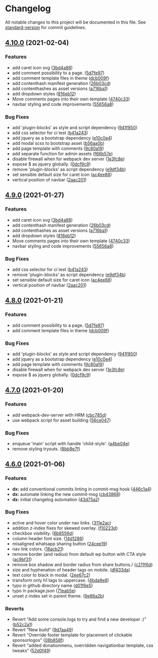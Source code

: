 # Changelog

All notable changes to this project will be documented in this file. See [standard-version](https://github.com/conventional-changelog/standard-version) for commit guidelines.

## [4.10.0](https://github.com/greenpeace/planet4-child-theme-netherlands/compare/v4.7.0...v4.10.0) (2021-02-04)


### Features

* add caret icon svg ([3bd4a88](https://github.com/greenpeace/planet4-child-theme-netherlands/commit/3bd4a8850f96683bbcdd4cd6b724d135de306dc5))
* add comment possibility to a page. ([5d7fe97](https://github.com/greenpeace/planet4-child-theme-netherlands/commit/5d7fe9793b965be90d81b0cac326bafb23eb4a14))
* add comment template files in theme ([dcb009f](https://github.com/greenpeace/planet4-child-theme-netherlands/commit/dcb009f47a4e643e44cb11987888ef61ec821ce7))
* add contenthash manifest generation ([26b03cd](https://github.com/greenpeace/planet4-child-theme-netherlands/commit/26b03cd9356480ee5d361722258bee7170dbe70b))
* add contenthashes as asset versions ([a716ba1](https://github.com/greenpeace/planet4-child-theme-netherlands/commit/a716ba11fe7c118d901baddadbe12f664569cc8f))
* add dropdown styles ([816eb12](https://github.com/greenpeace/planet4-child-theme-netherlands/commit/816eb12d372b5ac8908236284e88fe8c18b97586))
* Move comments pages into their own template ([4740c33](https://github.com/greenpeace/planet4-child-theme-netherlands/commit/4740c33970fc737f73387d8e72ee11344c56620b))
* navbar styling and code improvements ([55656a8](https://github.com/greenpeace/planet4-child-theme-netherlands/commit/55656a81240c31a24adf5f3234d995a38dccac02))


### Bug Fixes

* add 'plugin-blocks' as style and script dependency ([941f850](https://github.com/greenpeace/planet4-child-theme-netherlands/commit/941f850062aeb4271447423683f1c4470a5d560a))
* add css selector for ci test ([b41a243](https://github.com/greenpeace/planet4-child-theme-netherlands/commit/b41a243b3eeba2d9ef2ea29327c242e8b48a7781))
* add jquery as a bootstrap dependency ([e10c0e4](https://github.com/greenpeace/planet4-child-theme-netherlands/commit/e10c0e48a68c8ad42d52b4842f635b51ff2685db))
* add modal scss to bootstrap asset ([b56aa0b](https://github.com/greenpeace/planet4-child-theme-netherlands/commit/b56aa0b86b836c64281939cbc6026bdd8abdade4))
* add page template with comments ([9c80a19](https://github.com/greenpeace/planet4-child-theme-netherlands/commit/9c80a19a1da7575ce1084c748baf66aefaaabd5b))
* add separate function for admin assets ([f66b57e](https://github.com/greenpeace/planet4-child-theme-netherlands/commit/f66b57ee22d3d260f52ded6b232452a43c73179b))
* disable firewall when for webpack dev server ([1e3fc8e](https://github.com/greenpeace/planet4-child-theme-netherlands/commit/1e3fc8e30fa1a51106ba6e5d0341baac203fd3d3))
* expose $ as jquery globally. ([0dcf9c9](https://github.com/greenpeace/planet4-child-theme-netherlands/commit/0dcf9c98ef6ed2d8b4a0ebdd13f61dfed2c4bbbf))
* remove 'plugin-blocks' as script dependency ([e9df34b](https://github.com/greenpeace/planet4-child-theme-netherlands/commit/e9df34bbb6452c62784ef282cb7597575d52e6ca))
* set sensible default size for caret icon ([ac4ee88](https://github.com/greenpeace/planet4-child-theme-netherlands/commit/ac4ee881a7b543f8900315221a6cb00b61d0ee14))
* vertical position of navbar ([2aac201](https://github.com/greenpeace/planet4-child-theme-netherlands/commit/2aac20114959405ce884fcd512d724c7931c43ac))

## [4.9.0](https://www.github.com/greenpeace/planet4-child-theme-netherlands/compare/v4.8.0...v4.9.0) (2021-01-27)


### Features

* add caret icon svg ([3bd4a88](https://www.github.com/greenpeace/planet4-child-theme-netherlands/commit/3bd4a8850f96683bbcdd4cd6b724d135de306dc5))
* add contenthash manifest generation ([26b03cd](https://www.github.com/greenpeace/planet4-child-theme-netherlands/commit/26b03cd9356480ee5d361722258bee7170dbe70b))
* add contenthashes as asset versions ([a716ba1](https://www.github.com/greenpeace/planet4-child-theme-netherlands/commit/a716ba11fe7c118d901baddadbe12f664569cc8f))
* add dropdown styles ([816eb12](https://www.github.com/greenpeace/planet4-child-theme-netherlands/commit/816eb12d372b5ac8908236284e88fe8c18b97586))
* Move comments pages into their own template ([4740c33](https://www.github.com/greenpeace/planet4-child-theme-netherlands/commit/4740c33970fc737f73387d8e72ee11344c56620b))
* navbar styling and code improvements ([55656a8](https://www.github.com/greenpeace/planet4-child-theme-netherlands/commit/55656a81240c31a24adf5f3234d995a38dccac02))


### Bug Fixes

* add css selector for ci test ([b41a243](https://www.github.com/greenpeace/planet4-child-theme-netherlands/commit/b41a243b3eeba2d9ef2ea29327c242e8b48a7781))
* remove 'plugin-blocks' as script dependency ([e9df34b](https://www.github.com/greenpeace/planet4-child-theme-netherlands/commit/e9df34bbb6452c62784ef282cb7597575d52e6ca))
* set sensible default size for caret icon ([ac4ee88](https://www.github.com/greenpeace/planet4-child-theme-netherlands/commit/ac4ee881a7b543f8900315221a6cb00b61d0ee14))
* vertical position of navbar ([2aac201](https://www.github.com/greenpeace/planet4-child-theme-netherlands/commit/2aac20114959405ce884fcd512d724c7931c43ac))

## [4.8.0](https://www.github.com/greenpeace/planet4-child-theme-netherlands/compare/v4.7.0...v4.8.0) (2021-01-21)


### Features

* add comment possibility to a page. ([5d7fe97](https://www.github.com/greenpeace/planet4-child-theme-netherlands/commit/5d7fe9793b965be90d81b0cac326bafb23eb4a14))
* add comment template files in theme ([dcb009f](https://www.github.com/greenpeace/planet4-child-theme-netherlands/commit/dcb009f47a4e643e44cb11987888ef61ec821ce7))


### Bug Fixes

* add 'plugin-blocks' as style and script dependency ([941f850](https://www.github.com/greenpeace/planet4-child-theme-netherlands/commit/941f850062aeb4271447423683f1c4470a5d560a))
* add jquery as a bootstrap dependency ([e10c0e4](https://www.github.com/greenpeace/planet4-child-theme-netherlands/commit/e10c0e48a68c8ad42d52b4842f635b51ff2685db))
* add page template with comments ([9c80a19](https://www.github.com/greenpeace/planet4-child-theme-netherlands/commit/9c80a19a1da7575ce1084c748baf66aefaaabd5b))
* disable firewall when for webpack dev server ([1e3fc8e](https://www.github.com/greenpeace/planet4-child-theme-netherlands/commit/1e3fc8e30fa1a51106ba6e5d0341baac203fd3d3))
* expose $ as jquery globally. ([0dcf9c9](https://www.github.com/greenpeace/planet4-child-theme-netherlands/commit/0dcf9c98ef6ed2d8b4a0ebdd13f61dfed2c4bbbf))

## [4.7.0](https://www.github.com/greenpeace/planet4-child-theme-netherlands/compare/v4.6.0...v4.7.0) (2021-01-20)


### Features

* add webpack-dev-server with HRM ([cbc785d](https://www.github.com/greenpeace/planet4-child-theme-netherlands/commit/cbc785dcc1b95b467aafc42fc86dbc4227f0f8bc))
* use webpack script for asset building ([56ce047](https://www.github.com/greenpeace/planet4-child-theme-netherlands/commit/56ce0474e230e2d54507c2834ce6396e62fc5764))


### Bug Fixes

* enqueue 'main' script with handle 'child-style'. ([a4be04e](https://www.github.com/greenpeace/planet4-child-theme-netherlands/commit/a4be04e016dcb9283d474b056b63b2f071336bf5))
* remove styling tryouts. ([8bb8e7f](https://www.github.com/greenpeace/planet4-child-theme-netherlands/commit/8bb8e7f68c89a54ba2b0e18a7b64ea33e2c618e6))

## [4.6.0](https://www.github.com/greenpeace/planet4-child-theme-netherlands/compare/v4.5.0...v4.6.0) (2021-01-06)


### Features

* **dx:** add conventional commits linting in commit-msg hook ([446c1a4](https://www.github.com/greenpeace/planet4-child-theme-netherlands/commit/446c1a4684a12b360b0bb72411383f0be5e57569))
* **dx:** automate linking the new commit-msg ([cb43868](https://www.github.com/greenpeace/planet4-child-theme-netherlands/commit/cb43868a145fe2a6c8b901c080d42d74ad6d9fc3))
* **dx:** initial changelog automation ([43d75a2](https://www.github.com/greenpeace/planet4-child-theme-netherlands/commit/43d75a20357110dfd81726f502584bc6dafe0a81))


### Bug Fixes

* active and hover color under nav links. ([311e2ac](https://www.github.com/greenpeace/planet4-child-theme-netherlands/commit/311e2ac9b9424c3f194b2815c3c9fb6540713986))
* addition z-index fixes for skewed overlay. ([f10223d](https://www.github.com/greenpeace/planet4-child-theme-netherlands/commit/f10223d73f5aa4567dc537f3982f973c2d4cdc40))
* checkbox visibility. ([6b8556d](https://www.github.com/greenpeace/planet4-child-theme-netherlands/commit/6b8556dec180e882965dda0f5a8e701d3445024f))
* column header font size. ([14d1286](https://www.github.com/greenpeace/planet4-child-theme-netherlands/commit/14d1286ab453e235f7eeeecaf7b086e940a0b3cc))
* misaligned whatsapp sharing button ([24cee19](https://www.github.com/greenpeace/planet4-child-theme-netherlands/commit/24cee19655dabbf575b2df4adabed26e9b5f7f2c))
* nav link colors. ([18acb21](https://www.github.com/greenpeace/planet4-child-theme-netherlands/commit/18acb2106ebbb238522bc7d5d91b81077fcbf460))
* remove border (and radius) from default wp button with CTA style  ([ac9bf31](https://www.github.com/greenpeace/planet4-child-theme-netherlands/commit/ac9bf31a6a5a7b2062e95689f1ae0052eb07fe51))
* remove box shadow and border radius from share buttons./ ([c211f6d](https://www.github.com/greenpeace/planet4-child-theme-netherlands/commit/c211f6d3f75606e51dd69e2d6d5e54b48c75349e))
* size and hyphenation of header tags on mobile. ([df433da](https://www.github.com/greenpeace/planet4-child-theme-netherlands/commit/df433da6f2e1006423471e0f0fa965fcdde4c89c))
* text color to black in modal. ([2ee67c2](https://www.github.com/greenpeace/planet4-child-theme-netherlands/commit/2ee67c29dab0edc825fcf262bcdf66429aa1f67d))
* transform only h1 tags to uppercase. ([4bda9e8](https://www.github.com/greenpeace/planet4-child-theme-netherlands/commit/4bda9e8efed92f11e4ab9d2fb075b7e435424c04))
* typo in github directory name ([d01f6e5](https://www.github.com/greenpeace/planet4-child-theme-netherlands/commit/d01f6e54dec155dfe80b2e1047756b8608473b6e))
* typo in package.json ([71eab5e](https://www.github.com/greenpeace/planet4-child-theme-netherlands/commit/71eab5e18bf49809c0bd430842c3e703045c9a79))
* unset z-index set in parent theme. ([9e86a2b](https://www.github.com/greenpeace/planet4-child-theme-netherlands/commit/9e86a2b95c6a361d72695f47ce726391158aa640))


### Reverts

* Revert "Add some console.logs to try and find a new developer :)" ([b52c2a1](https://www.github.com/greenpeace/planet4-child-theme-netherlands/commit/b52c2a195684839167aab002d4088b8896d2efe3))
* Revert "New build" ([9d7aa49](https://www.github.com/greenpeace/planet4-child-theme-netherlands/commit/9d7aa494c46e3300169edb4f35079f052612e415))
* Revert "Override footer template for placement of clickable sponsorlogos" ([08b858f](https://www.github.com/greenpeace/planet4-child-theme-netherlands/commit/08b858f5ffd19fa827df918f8acf7a656d3ebc9e))
* Revert "added donationmenu, overridden navigationbar template, css tweaks" ([52d0f49](https://www.github.com/greenpeace/planet4-child-theme-netherlands/commit/52d0f4905ee82e31e09c938909824b5363c08839))
